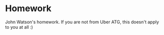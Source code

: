 # Homework

John Watson's homework. If you are not from Uber ATG, this doesn't apply to you at all :)
